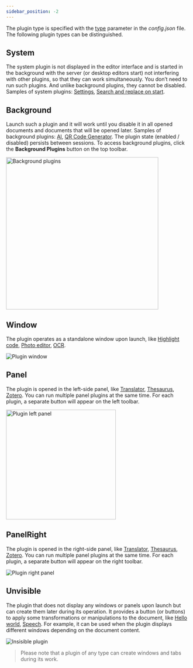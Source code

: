 ```yaml
---
sidebar_position: -2
---
```


The plugin type is specified with the [type](./Manifest.md#variationstype) parameter in the *config.json* file. The following plugin types can be distinguished.

## System

The system plugin is not displayed in the editor interface and is started in the background with the server (or desktop editors start) not interfering with other plugins, so that they can work simultaneously. You don’t need to run such plugins. And unlike background plugins, they cannot be disabled. Samples of system plugins: [Settings](../../Tutorials/Samples/Settings.md), [Search and replace on start](../../Tutorials/Samples/Search%20and%20replace%20on%20start.md).

## Background

Launch such a plugin and it will work until you disable it in all opened documents and documents that will be opened later. Samples of background plugins: [AI](https://github.com/ONLYOFFICE/onlyoffice.github.io/tree/master/sdkjs-plugins/content/ai), [QR Code Generator](https://github.com/ONLYOFFICE/onlyoffice.github.io/tree/master/sdkjs-plugins/content/insertQR). The plugin state (enabled / disabled) persists between sessions. To access background plugins, click the **Background Plugins** button on the top toolbar.

<img alt="Background plugins" src="/assets/images/plugins/background-plugins.png" width="416px" />

## Window

The plugin operates as a standalone window upon launch, like [Highlight code](../../Tutorials/Samples/Highlight%20code.md), [Photo editor](../../Tutorials/Samples/Photo%20editor.md), [OCR](../../Tutorials/Samples/OCR.md).

![Plugin window](/assets/images/plugins/plugin-window.png)

## Panel

The plugin is opened in the left-side panel, like [Translator](../../Tutorials/Samples/Translator.md), [Thesaurus](../../Tutorials/Samples/Thesaurus.md), [Zotero](../../Tutorials/Samples/Zotero.md). You can run multiple panel plugins at the same time. For each plugin, a separate button will appear on the left toolbar.

<img alt="Plugin left panel" src="/assets/images/plugins/plugin-left-panel.png" width="300px" />

## PanelRight

The plugin is opened in the right-side panel, like [Translator](../../Tutorials/Samples/Translator.md), [Thesaurus](../../Tutorials/Samples/Thesaurus.md), [Zotero](../../Tutorials/Samples/Zotero.md). You can run multiple panel plugins at the same time. For each plugin, a separate button will appear on the right toolbar.

![Plugin right panel](/assets/images/plugins/plugin-right-panel.png)

## Unvisible

The plugin that does not display any windows or panels upon launch but can create them later during its operation. It provides a button (or buttons) to apply some transformations or manipulations to the document, like [Hello world](../../Tutorials/Samples/Hello%20world.md), [Speech](../../Tutorials/Samples/Speech.md). For example, it can be used when the plugin displays different windows depending on the document content.

![Insisible plugin](/assets/images/plugins/invisible-plugin.png)

> Please note that a plugin of any type can create windows and tabs during its work.
